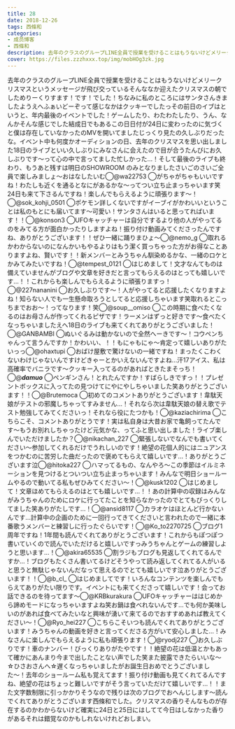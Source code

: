 ```yaml
---
title: 28
date: 2018-12-26
tags: 西條和
categories: 
- 成员博客
- 西條和
description: 去年のクラスのグループLINE全員で授業を受けることはもうないけどメリークリスマスというメッセージが飛び交っているそんななか迎えたクリスマスの朝でしためりーくりすます！です！でした！ちなみに私のところ...
cover: https://files.zzzhxxx.top/img/mobHOg3zk.jpg 
---
```


去年のクラスのグループLINE全員で授業を受けることはもうないけどメリークリスマスというメッセージが飛び交っているそんななか迎えたクリスマスの朝でしためりーくりすます！です！でした！ちなみに私のところにはサンタさんきましたようえへふぁいどーぞって感じなかはクッキーでしたっその前日のイブはというと、年内最後のイベントでした！ゲームしたり、わたわたしたり、うん、なんかそんな感じでした結成日でもあるこの日日付が24日に変わったのに気づくと僕は存在していなかったのMVを開いてましたじっくり見たの久しぶりだったな。イベント中も何度かオーディションの日、去年のクリスマスを思い出しました18日のライブといい久しぶりにみなさんに会えたので目が合うたんびにお久しぶりです〜って心の中で言ってました忙しかった…！そして最後のライブも終わり、もうあと残すは明日のSHOWROOM のみとなりましたさいごのさいご全員で楽しみましょ〜おはなしたいむ◯@wa22753 ◯がちゃがちゃもいいですね！わたしも近くを通るとなにがあるかな〜ってつい立ち止まっちゃいます笑24日も来て下さるんですね！楽しんでもらえるように頑張ります〜！◯@sok_kohji_0501 ◯ポケモン詳しくないですがイーブイがかわいいということは私のもとにも届いてます〜可愛い！サンタさんはいると思ってればいます！！◯@konson3 ◯UFOキャッチャーは自分でするより他の人がやってるのをみてる方が面白かったりしますよね！振り付け動画みてくださったんですね、ありがとうございます！！ぜひ一緒に踊りまひょ〜◯@nemo_g ◯取れるかわからないのになんかいもやるよりはもう潔く買っちゃった方がお得なことありますよね、賢いです！！新メンバーとみうちゃん馴染めるかな、一緒のロケとかみてみたいですね！◯@tempest_0121 ◯はじめまして！文才なんてものは備えていませんがブログや文章を好きだと言ってもらえるのはとっても嬉しいです…！！これからも楽しんでもらえるように頑張りますっ！◯@227nananini ◯お久しぶりです〜！人がやってると応援したくなりますよね！知らない人でも一生懸命取ろうとしてると応援しちゃいます笑取れるとこっちまでおお〜！ってなります！笑◯@soup__omiso ◯この時期に食べたくなるのはお母さんが作ってくれるピザです！ラーメンはずっと好きです〜食べたくなっちゃいましたえへ18日のライブも来てくれてありがとうございました！◯@GANBAMBI ◯ぬいぐるみは動かないので全然へーきです〜！コウペンちゃんって言うんですか！かわいい、！！もにゃもにゃ〜肯定って嬉しいありがたいっっ◯@ohaxtupi ◯おばけ屋敷で驚けないの一緒ですね！まったくこわくないわけじゃないんですけどきゃーとかいえないんですよね…汗17アイス、私は高確率でバニラです〜クッキー入ってるのがあればときたまそっち！◯@___damuo___ ◯ペンギンさん！とれたんですか！すばらしきですっ！！プレゼントボックスに入ってたの見つけてにやにやしちゃいました笑ありがとうございます！！◯@Brutemoca ◯初めてのコメントありがとうございます！韋駄天娘がテストの邪魔しちゃってすみません…！それなら次は韋駄天娘の替え歌でテスト勉強してみてくださいっ！それなら役にたつかも！◯@kaziachirima ◯こちらこそ、コメントありがとうです！実は私自身は大昔お家で亀飼ってたんです〜もうお別れしちゃったけど元気かな、ってふと思い出しました！ライブ楽しんでいただけましたか？◯@nikachan_227 ◯緊張しないでなんでも書いてください〜参加してくれるだけでうれしいのです！絶望の花個人的にはニュアンスをつかむのに苦労した曲だったので褒めてもらえて嬉しいです…！ありがとうございます泣◯@hitoka227 ◯ハマってるもの、なんやろ〜この季節はイルミネーションを見つけるとついつい立ち止まっちゃいます！みんなで明日ショールームやるので動いてる私もぜひみてください〜！◯@kusk1202 ◯はじめまして！文章ほめてもらえるのはとても嬉しいです…！！あの計算中の収録はみんながみうちゃんのためにロケに行ってたことを知らなかったのでとてもびっくりしてました笑ありがたしです…！◯@ansid8117 ◯カラオケはほとんど行かないんです…計算中の企画のために一回行ってきてくださいと言われたので一緒に本番歌うメンバーと練習しに行ったぐらいです！◯@Ko_to2270725 ◯ブログ1周年ですね！1年間も読んでくれてありがとうございます！これからもぽつぽつ書いていくので読んでいただけると嬉しいですっみうちゃんとゲームの練習しようと思います…！◯@akira65535 ◯割ラジもブログも見返してくれてるんですか…！ブログもたくさん書いてるけどそうやって読み返してくれてる人がいると思うと無駄じゃないんだなって思えるのでとても嬉しいです泣ありがとうございます！！◯@b_cl_ ◯はじめましてです！いろんなコンテンツを楽しんでもらえてありがたい限りです。イベントにも来てくださって嬉しいです！会ってお話できるのを待ってます〜◯@KRBkurakura ◯UFOキャッチャーははじめから諦めモードになっちゃいますよね笑お鍋は食べれないんです…でも何か美味しいのがあれば食べてみたいなと興味が湧いて来てるのでおすすめあれば教えてください〜！◯@Ryo_hei227 ◯こちらこそいつも読んでくれてありがとうございます！みうちゃんの動画を好きと言ってくださる方がいて安心しました…！みなさんに楽しんでもらえるように私も頑張ります！◯@ryodj227 ◯お久しぶりです！車のナンバー！びっくりありがたやです！！絶望の花は低温とかもあって確かにあんまり今まで出したことない声でした笑また披露できたらいいな〜☆ひさおさんへ☆遅くなっちゃいましたがお誕生日おめでとうございました〜！去年のショールーム私も覚えてます！振り付け動画も見てくれてるんですね、絶望の花はちょっと難しいですがそう言っていただけて嬉しいです…！！また文字数制限に引っかかりそうなので残りは次のブログでおへんじします〜読んでくれてありがとうございます西條和でした。クリスマスの香りそんなものが存在するのかわからないけど確実に24日と25日にはしてて今日はしなかった香りがあるそれは錯覚なのかもしれないけれどおしまい。



